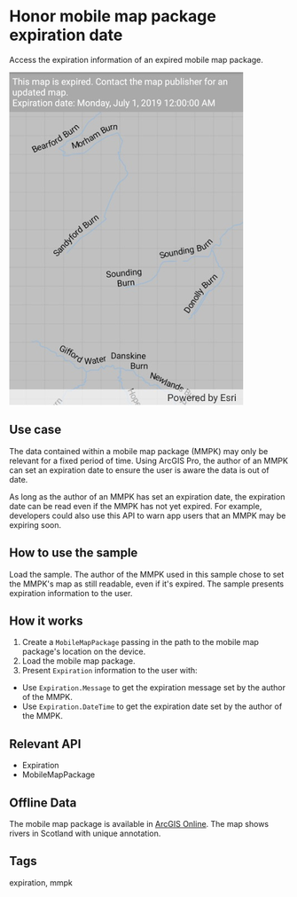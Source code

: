 # Honor mobile map package expiration date

Access the expiration information of an expired mobile map package.

![Honor mobile map package expiration date](HonorMobileMapPackageExpiration.jpg)

## Use case

The data contained within a mobile map package (MMPK) may only be relevant for a fixed period of time. Using ArcGIS Pro, the author of an MMPK can set an expiration date to ensure the user is aware the data is out of date.

As long as the author of an MMPK has set an expiration date, the expiration date can be read even if the MMPK has not yet expired. For example, developers could also use this API to warn app users that an MMPK may be expiring soon.

## How to use the sample

Load the sample. The author of the MMPK used in this sample chose to set the MMPK's map as still readable, even if it's expired. The sample presents expiration information to the user.

## How it works

1. Create a `MobileMapPackage` passing in the path to the mobile map package's location on the device.
2. Load the mobile map package.
3. Present `Expiration` information to the user with:
  * Use `Expiration.Message` to get the expiration message set by the author of the MMPK.
  * Use `Expiration.DateTime` to get the expiration date set by the author of the MMPK.

## Relevant API

* Expiration
* MobileMapPackage

## Offline Data

The mobile map package is available in [ArcGIS Online](https://arcgisruntime.maps.arcgis.com/home/item.html?id=174150279af74a2ba6f8b87a567f480b). The map shows rivers in Scotland with unique annotation.

## Tags

expiration, mmpk
